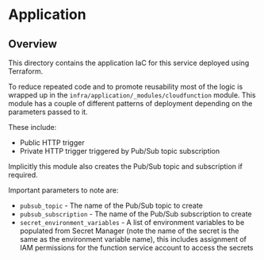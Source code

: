 # Application

## Overview

This directory contains the application IaC for this service deployed using Terraform.

To reduce repeated code and to promote reusability most of the logic is wrapped up in the
`infra/application/_modules/cloudfunction` module. This module has a couple of different patterns of
deployment depending on the parameters passed to it.

These include:

- Public HTTP trigger
- Private HTTP trigger triggered by Pub/Sub topic subscription

Implicitly this module also creates the Pub/Sub topic and subscription if required.

Important parameters to note are:

- `pubsub_topic` - The name of the Pub/Sub topic to create
- `pubsub_subscription` - The name of the Pub/Sub subscription to create
- `secret_environment_variables` - A list of environment variables to be populated from Secret Manager (note the name of the secret is the same as the environment variable name), this includes assignment of IAM permissions for the function service account to access the secrets
